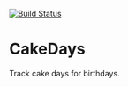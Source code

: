 [![Build Status](https://travis-ci.org/farazilu/CakeDays.svg?branch=master)](https://travis-ci.org/farazilu/CakeDays)

# CakeDays

Track cake days for birthdays.


